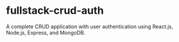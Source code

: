 # fullstack-crud-auth
A complete CRUD application with user authentication using React.js, Node.js, Express, and MongoDB.
